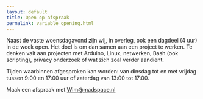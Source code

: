 ```yaml
---
layout: default
title: Open op afspraak
permalink: variable_opening.html
---
```


Naast de vaste woensdagavond zijn wij, in overleg, ook een dagdeel (4 uur) in
de week open. Het doel is om dan samen aan een project te werken. Te denken
valt aan projecten met Arduino, Linux, netwerken, Bash (ook scripting),
privacy onderzoek of wat zich zoal verder aandient.

Tijden waarbinnen afgesproken kan worden: van dinsdag tot en met vrijdag
tussen 9:00 en 17:00 uur of zaterdag van 13:00 tot 17:00.

Maak een afspraak met [Wim@madspace.nl](mailto:Wim@madspace.nl)
